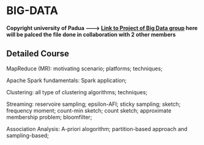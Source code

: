 # BIG-DATA #

#### Copyright university of Padua ---> [Link to Project of Big Data group](https://github.com/Big-data-Group-97/Big-Data-Project) here will be palced the file done in collaboration with 2 other members 

## Detailed Course ##  

MapReduce (MR): motivating scenario; platforms; techniques; 

Apache Spark fundamentals: Spark application; 

Clustering: all type of clustering algorithms; techniques; 

Streaming: reservoire sampling; epsilon-AFI; sticky sampling; sketch; frequency moment; count-min sketch; count sketch; approximate membership problem; bloomfilter;

Association Analysis: A-priori alogorithm; partition-based approach and sampling-based;



